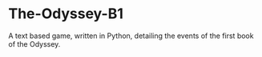 The-Odyssey-B1
==============

A text based game, written in Python, detailing the events of the first book of the Odyssey.
